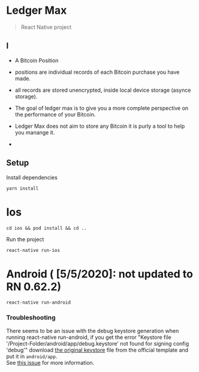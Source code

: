 # Ledger Max

> React Native project

## I

- A Bitcoin Position

- positions are individual records of each Bitcoin purchase you have made.

- all records are stored unencrypted, inside local device storage (asynce storage).

- The goal of ledger max is to give you a more complete perspective on the performance of your Bitcoin.

- Ledger Max does not aim to store any Bitcoin it is purly a tool to help you manange it.

-

## Setup

Install dependencies

```
yarn install
```

# Ios

```
cd ios && pod install && cd ..
```

Run the project

```
react-native run-ios
```

# Android ( [5/5/2020]: not updated to RN 0.62.2)

```
react-native run-android
```

### Troubleshooting

There seems to be an issue with the debug keystore generation when running react-native run-android, if you get the error "Keystore file '/Project-Folder/android/app/debug.keystore' not found for signing config 'debug'"
download [the original keystore](https://raw.githubusercontent.com/facebook/react-native/master/template/android/app/debug.keystore)
file from the official template and put it in `android/app`.  
See [this issue](https://github.com/facebook/react-native/issues/25629) for more information.
